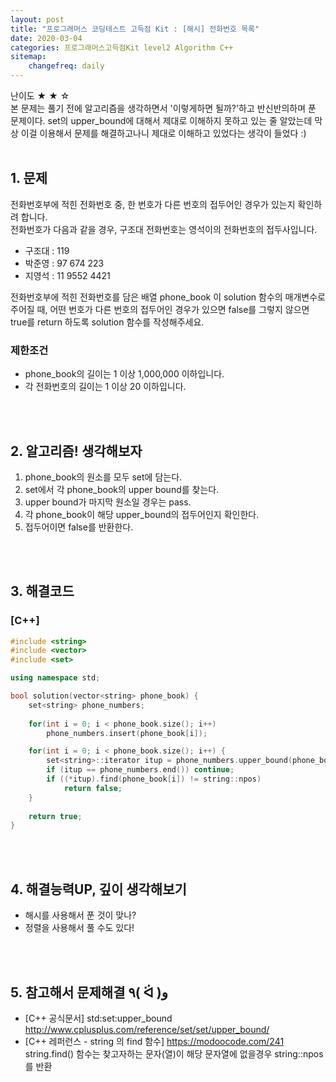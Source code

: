 ```yaml
---
layout: post
title: "프로그래머스 코딩테스트 고득점 Kit : [해시] 전화번호 목록"
date: 2020-03-04
categories: 프로그래머스고득점Kit level2 Algorithm C++
sitemap:
    changefreq: daily
---
```


난이도 ★ ★ ☆  
본 문제는 풀기 전에 알고리즘을 생각하면서 '이렇게하면 될까?'하고 반신반의하며 푼 문제이다. set의 upper_bound에 대해서 제대로 이해하지 못하고 있는 줄 알았는데 막상 이걸 이용해서 문제를 해결하고나니 제대로 이해하고 있었다는 생각이 들었다 :)  
<br/>

## 1. 문제
전화번호부에 적힌 전화번호 중, 한 번호가 다른 번호의 접두어인 경우가 있는지 확인하려 합니다.  
전화번호가 다음과 같을 경우, 구조대 전화번호는 영석이의 전화번호의 접두사입니다.  
- 구조대 : 119
- 박준영 : 97 674 223
- 지영석 : 11 9552 4421

전화번호부에 적힌 전화번호를 담은 배열 phone_book 이 solution 함수의 매개변수로 주어질 때, 어떤 번호가 다른 번호의 접두어인 경우가 있으면 false를 그렇지 않으면 true를 return 하도록 solution 함수를 작성해주세요.

### 제한조건
- phone_book의 길이는 1 이상 1,000,000 이하입니다.
- 각 전화번호의 길이는 1 이상 20 이하입니다.
<br/>
<br/>

## 2. 알고리즘! 생각해보자
1) phone_book의 원소를 모두 set에 담는다.  
2) set에서 각 phone_book의 upper bound를 찾는다.  
3) upper bound가 마지막 원소일 경우는 pass.  
4) 각 phone_book이 해당 upper_bound의 접두어인지 확인한다.  
5) 접두어이면 false를 반환한다.  
<br/>
<br/>

## 3. 해결코드
### [C++]
```c++
#include <string>
#include <vector>
#include <set>

using namespace std;

bool solution(vector<string> phone_book) {
    set<string> phone_numbers;
    
    for(int i = 0; i < phone_book.size(); i++)
        phone_numbers.insert(phone_book[i]);

    for(int i = 0; i < phone_book.size(); i++) {
        set<string>::iterator itup = phone_numbers.upper_bound(phone_book[i]);
        if (itup == phone_numbers.end()) continue;
        if ((*itup).find(phone_book[i]) != string::npos)
            return false;
    }
    
    return true;
}
```
<br/>
<br/>

## 4. 해결능력UP, 깊이 생각해보기
- 해시를 사용해서 푼 것이 맞나?
- 정렬을 사용해서 풀 수도 있다!
<br/>
<br/>

## 5. 참고해서 문제해결 ٩( ᐛ )و
- [C++ 공식문서] std:set:upper_bound <http://www.cplusplus.com/reference/set/set/upper_bound/>
- [C++ 레퍼런스 - string 의 find 함수] <https://modoocode.com/241>  
string.find() 함수는 찾고자하는 문자(열)이 해당 문자열에 없을경우 string::npos를 반환
<br/>
<br/>